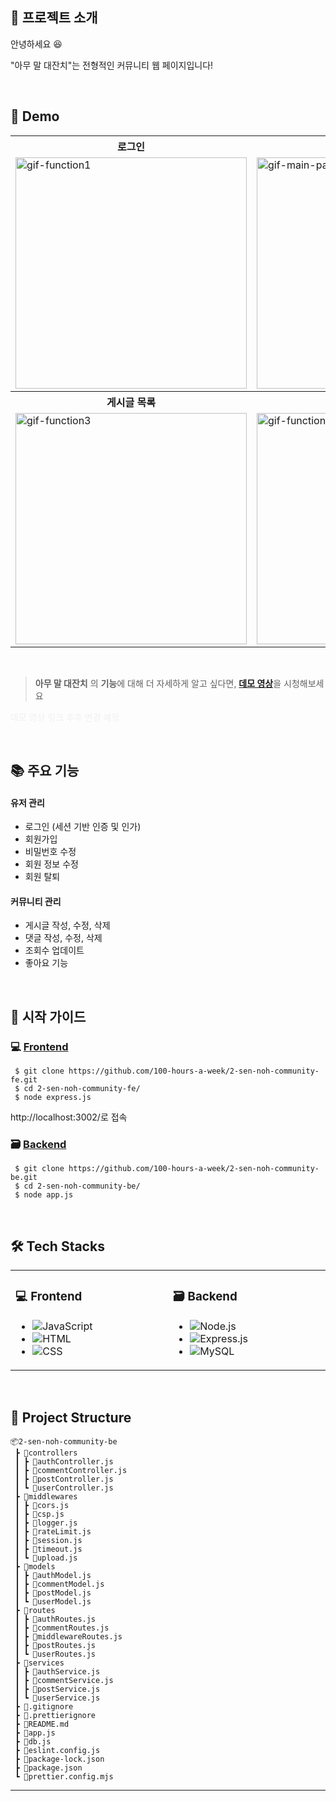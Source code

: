 ## 📝 프로젝트 소개

안녕하세요 😆

"아무 말 대잔치"는 전형적인 커뮤니티 웹 페이지입니다!

<br>

## 🚀 Demo

<div align="center">
  <table>
    <tr align="center">
      <th>로그인</th>
      <th>회원가입</th>
      <th>프로필</th>
    </tr>
    <tr>
      <td><img src=https://github.com/user-attachments/assets/3dcc0137-8db8-4898-b0de-e1dadf910f4b alt="gif-function1" width="370"></td>
      <td><img src=https://github.com/user-attachments/assets/1da8db6d-5a9d-465d-8b18-d9b04ad2083d alt="gif-main-page" width="370"></td>
      <td><img src=https://github.com/user-attachments/assets/5a50f8df-128b-4456-bfd7-4512d4056c6d alt="git-fuction1" width="370"></td>
    </tr>
    <tr align="center">
      <th>게시글 목록</th>
      <th>상세 게시글</th>
      <th>게시글 작성</th>
    </tr>
    <tr>
      <td><img src=https://github.com/user-attachments/assets/c323a81c-923e-48c6-a280-3c092b092a18 alt="gif-function3" width="370"></td>
      <td><img src=https://github.com/user-attachments/assets/d2eb800e-34ad-4a79-97cf-e4ccb701717a alt="gif-function3" width="370"></td>
       <td><img src=https://github.com/user-attachments/assets/f51c385d-7bdd-4c13-b9ab-bad9357817cd alt="gif-function2" width="370"></td>
    </tr>
  </table>
</div>
<br>

> **아무 말 대잔치** 의 **기능**에 대해 더 자세하게 알고 싶다면, [**데모 영상**]()을 시청해보세요 <br>

<p style="color:#cccccc40">데모 영상 링크 추후 변경 예정</p>

<br>

## 📚 주요 기능

#### 유저 관리

-   로그인 (세션 기반 인증 및 인가)
-   회원가입
-   비밀번호 수정
-   회원 정보 수정
-   회원 탈퇴

#### 커뮤니티 관리

-   게시글 작성, 수정, 삭제
-   댓글 작성, 수정, 삭제
-   조회수 업데이트
-   좋아요 기능

<br>

## 📙 시작 가이드

### 💻 [Frontend](https://github.com/100-hours-a-week/2-sen-noh-community-fe)

```
 $ git clone https://github.com/100-hours-a-week/2-sen-noh-community-fe.git
 $ cd 2-sen-noh-community-fe/
 $ node express.js
```

http://localhost:3002/로 접속

### 🗃️ [Backend](https://github.com/100-hours-a-week/2-sen-noh-community-be)

```
 $ git clone https://github.com/100-hours-a-week/2-sen-noh-community-be.git
 $ cd 2-sen-noh-community-be/
 $ node app.js
```

<br>

## 🛠️ Tech Stacks

<div align="">
<table>
    <tr>
    <td style="width : 500px">
      <h3>💻 Frontend</h3>
      <ul>
        <li>
          <img src="https://img.shields.io/badge/-JavaScript-F7DF1E?logo=javascript&logoColor=black&style=flat-square" alt="JavaScript">
        </li>
        <li>
          <img src="https://img.shields.io/badge/-HTML-E34F26?logo=html5&logoColor=white&style=flat-square" alt="HTML">
        </li>
        <li>
          <img src="https://img.shields.io/badge/-CSS-1572B6?logo=css3&logoColor=white&style=flat-square" alt="CSS">
        </li>
      </ul>
    </td>
    <td style="width:50%">
      <h3>🗃️ Backend</h3>
      <ul>
        <li>
          <img src="https://img.shields.io/badge/-Node.js-339933?logo=node.js&logoColor=white&style=flat-square" alt="Node.js">
        </li>
        <li>
          <img src="https://img.shields.io/badge/-Express.js-000000?logo=express&logoColor=white&style=flat-square" alt="Express.js">
        </li>
        <li>
          <img src="https://img.shields.io/badge/-MySQL-4479A1?logo=mysql&logoColor=white&style=flat-square" alt="MySQL">
        </li>
      </ul>
    </td>
  </tr>
</table>
</div>

<br>

## 📂 Project Structure

```
📦2-sen-noh-community-be
 ┣ 📂controllers
 ┃ ┣ 📜authController.js
 ┃ ┣ 📜commentController.js
 ┃ ┣ 📜postController.js
 ┃ ┗ 📜userController.js
 ┣ 📂middlewares
 ┃ ┣ 📜cors.js
 ┃ ┣ 📜csp.js
 ┃ ┣ 📜logger.js
 ┃ ┣ 📜rateLimit.js
 ┃ ┣ 📜session.js
 ┃ ┣ 📜timeout.js
 ┃ ┗ 📜upload.js
 ┣ 📂models
 ┃ ┣ 📜authModel.js
 ┃ ┣ 📜commentModel.js
 ┃ ┣ 📜postModel.js
 ┃ ┗ 📜userModel.js
 ┣ 📂routes
 ┃ ┣ 📜authRoutes.js
 ┃ ┣ 📜commentRoutes.js
 ┃ ┣ 📜middlewareRoutes.js
 ┃ ┣ 📜postRoutes.js
 ┃ ┗ 📜userRoutes.js
 ┣ 📂services
 ┃ ┣ 📜authService.js
 ┃ ┣ 📜commentService.js
 ┃ ┣ 📜postService.js
 ┃ ┗ 📜userService.js
 ┣ 📜.gitignore
 ┣ 📜.prettierignore
 ┣ 📜README.md
 ┣ 📜app.js
 ┣ 📜db.js
 ┣ 📜eslint.config.js
 ┣ 📜package-lock.json
 ┣ 📜package.json
 ┗ 📜prettier.config.mjs
```

---
